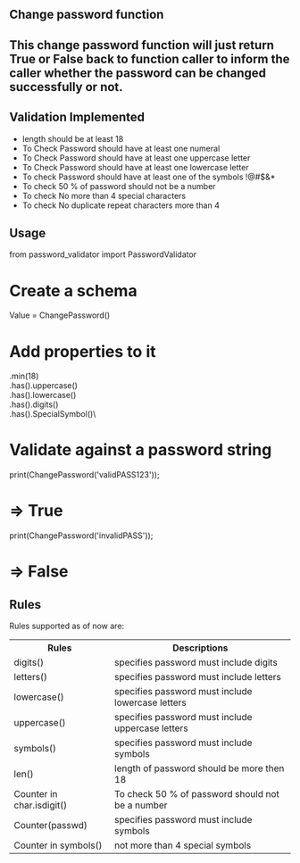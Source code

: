 <h2>Change password function<h2>
This change password function will just return True or False back to function caller to inform the caller whether the password can be changed successfully or not.

<h2>Validation Implemented</h2>

<ul>
<li>length should be at least 18</li>
          
<li>To Check Password should have at least one numeral</li>
          
<li>To Check Password should have at least one uppercase letter</li>
          
<li>To Check Password should have at least one lowercase letter</li>
          
<li>To check Password should have at least one of the symbols !@#$&*</li>

<li>To check 50 % of password should not be a number</li>

<li>To check No more than 4 special characters</li>

<li>To check No duplicate repeat characters more than 4</li>

</ul>

<h2>Usage</h2>

from password_validator import PasswordValidator

# Create a schema
Value = ChangePassword()

# Add properties to it
.min(18)\
.has().uppercase()\
.has().lowercase()\
.has().digits()\
.has().SpecialSymbol()\

# Validate against a password string
print(ChangePassword('validPASS123'));
# => True
print(ChangePassword('invalidPASS'));
# => False


<h2>Rules</h2>
Rules supported as of now are:

<table style="width:100%">
  <tr>
    <th>Rules</th>
    <th>Descriptions</th>
  </tr>
  <tr>
    <td>digits()</td>
    <td>specifies password must include digits</td>
  </tr>
  <tr>
    <td>letters()</td>
    <td>specifies password must include letters</td>
  </tr>
    <tr>
    <td>lowercase()</th>
    <td>specifies password must include lowercase letters</th>
  </tr>
  <tr>
    <td>uppercase()</td>
    <td>specifies password must include uppercase letters</td>
  </tr>
  <tr>
    <td>symbols()</td>
    <td>specifies password must include symbols</td>
  </tr>
      <tr>
    <td>len()</th>
    <td>length of password should be more then 18</th>
  </tr>
  <tr>
    <td>Counter in char.isdigit() </td>
    <td>To check 50 % of password should not be a number</td>
  </tr>
  <tr>
    <td>Counter(passwd)</td>
    <td>specifies password must include symbols</td>
  </tr>
  <tr>
    <td>Counter in symbols()</td>
    <td>not more than 4 special symbols</td>
  </tr>
</table>